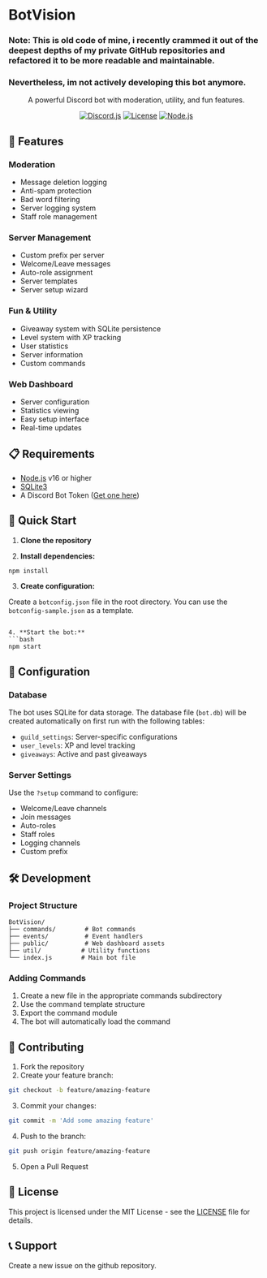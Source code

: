 # BotVision
### Note: This is old code of mine, i recently crammed it out of the deepest depths of my private GitHub repositories and refactored it to be more readable and maintainable.
### Nevertheless, im not actively developing this bot anymore.


<div align="center">

A powerful Discord bot with moderation, utility, and fun features.

[![Discord.js](https://img.shields.io/badge/discord.js-v14-blue.svg)](https://discord.js.org)
[![License](https://img.shields.io/badge/license-MIT-green.svg)](LICENSE)
[![Node.js](https://img.shields.io/badge/node.js-%3E%3D16-green.svg)](https://nodejs.org)

</div>

## 🌟 Features

### Moderation
- Message deletion logging
- Anti-spam protection
- Bad word filtering
- Server logging system
- Staff role management

### Server Management
- Custom prefix per server
- Welcome/Leave messages
- Auto-role assignment
- Server templates
- Server setup wizard

### Fun & Utility
- Giveaway system with SQLite persistence
- Level system with XP tracking
- User statistics
- Server information
- Custom commands

### Web Dashboard
- Server configuration
- Statistics viewing
- Easy setup interface
- Real-time updates

## 📋 Requirements

- [Node.js](https://nodejs.org) v16 or higher
- [SQLite3](https://www.sqlite.org)
- A Discord Bot Token ([Get one here](https://discord.com/developers/applications))

## 🚀 Quick Start

1. **Clone the repository**

2. **Install dependencies:**
```bash
npm install
```

3. **Create configuration:**
   
Create a `botconfig.json` file in the root directory. You can use the `botconfig-sample.json` as a template.
```

4. **Start the bot:**
```bash
npm start
```

## 🔧 Configuration

### Database
The bot uses SQLite for data storage. The database file (`bot.db`) will be created automatically on first run with the following tables:
- `guild_settings`: Server-specific configurations
- `user_levels`: XP and level tracking
- `giveaways`: Active and past giveaways

### Server Settings
Use the `?setup` command to configure:
- Welcome/Leave channels
- Join messages
- Auto-roles
- Staff roles
- Logging channels
- Custom prefix

## 🛠️ Development

### Project Structure
```
BotVision/
├── commands/        # Bot commands
├── events/          # Event handlers
├── public/          # Web dashboard assets
├── util/           # Utility functions
└── index.js        # Main bot file
```

### Adding Commands
1. Create a new file in the appropriate commands subdirectory
2. Use the command template structure
3. Export the command module
4. The bot will automatically load the command

## 🤝 Contributing

1. Fork the repository
2. Create your feature branch:
```bash
git checkout -b feature/amazing-feature
```
3. Commit your changes:
```bash
git commit -m 'Add some amazing feature'
```
4. Push to the branch:
```bash
git push origin feature/amazing-feature
```
5. Open a Pull Request

## 📝 License

This project is licensed under the MIT License - see the [LICENSE](LICENSE) file for details.

## 📞 Support

Create a new issue on the github repository.
